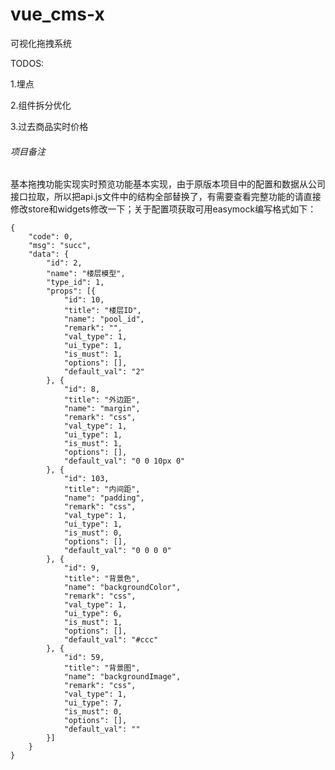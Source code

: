 vue_cms-x
====
可视化拖拽系统

TODOS:

1.埋点

2.组件拆分优化

3.过去商品实时价格



###### 项目备注

基本拖拽功能实现实时预览功能基本实现，由于原版本项目中的配置和数据从公司接口拉取，所以把api.js文件中的结构全部替换了，有需要查看完整功能的请直接修改store和widgets修改一下；关于配置项获取可用easymock编写格式如下：

```
{
	"code": 0,
	"msg": "succ",
	"data": {
		"id": 2,
		"name": "楼层模型",
		"type_id": 1,
		"props": [{
			"id": 10,
			"title": "楼层ID",
			"name": "pool_id",
			"remark": "",
			"val_type": 1,
			"ui_type": 1,
			"is_must": 1,
			"options": [],
			"default_val": "2"
		}, {
			"id": 8,
			"title": "外边距",
			"name": "margin",
			"remark": "css",
			"val_type": 1,
			"ui_type": 1,
			"is_must": 1,
			"options": [],
			"default_val": "0 0 10px 0"
		}, {
			"id": 103,
			"title": "内间距",
			"name": "padding",
			"remark": "css",
			"val_type": 1,
			"ui_type": 1,
			"is_must": 0,
			"options": [],
			"default_val": "0 0 0 0"
		}, {
			"id": 9,
			"title": "背景色",
			"name": "backgroundColor",
			"remark": "css",
			"val_type": 1,
			"ui_type": 6,
			"is_must": 1,
			"options": [],
			"default_val": "#ccc"
		}, {
			"id": 59,
			"title": "背景图",
			"name": "backgroundImage",
			"remark": "css",
			"val_type": 1,
			"ui_type": 7,
			"is_must": 0,
			"options": [],
			"default_val": ""
		}]
	}
}
```

